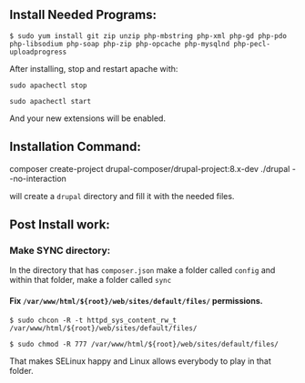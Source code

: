 ## Install Needed Programs:
```
$ sudo yum install git zip unzip php-mbstring php-xml php-gd php-pdo php-libsodium php-soap php-zip php-opcache php-mysqlnd php-pecl-uploadprogress
```

After installing, stop and restart apache with:

`sudo apachectl stop`

`sudo apachectl start`

And your new extensions will be enabled.

## Installation Command:
composer create-project drupal-composer/drupal-project:8.x-dev ./drupal --no-interaction

will create a `drupal` directory and fill it with the needed files.

## Post Install work:

### Make SYNC directory:
In the directory that has `composer.json` make a folder called `config` and within that folder, make a folder called `sync`

#### Fix `/var/www/html/${root}/web/sites/default/files/` permissions. 
```
$ sudo chcon -R -t httpd_sys_content_rw_t /var/www/html/${root}/web/sites/default/files/

$ sudo chmod -R 777 /var/www/html/${root}/web/sites/default/files/
```
That makes SELinux happy and Linux allows everybody to play in that folder.